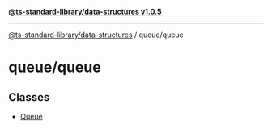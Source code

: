 [**@ts-standard-library/data-structures v1.0.5**](../../README.md)

***

[@ts-standard-library/data-structures](../../modules.md) / queue/queue

# queue/queue

## Classes

- [Queue](classes/Queue.md)
